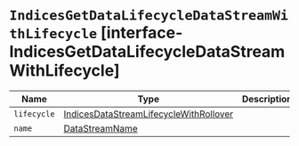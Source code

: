 # `IndicesGetDataLifecycleDataStreamWithLifecycle` [interface-IndicesGetDataLifecycleDataStreamWithLifecycle]

| Name | Type | Description |
| - | - | - |
| `lifecycle` | [IndicesDataStreamLifecycleWithRollover](./IndicesDataStreamLifecycleWithRollover.md) | &nbsp; |
| `name` | [DataStreamName](./DataStreamName.md) | &nbsp; |
